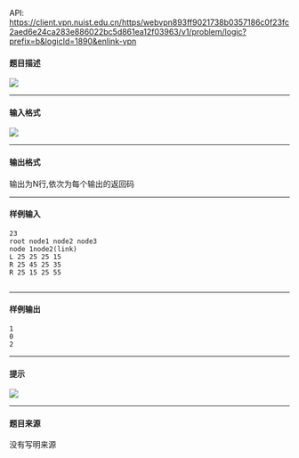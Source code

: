 API: https://client.vpn.nuist.edu.cn/https/webvpn893ff9021738b0357186c0f23fc2aed6e24ca283e886022bc5d861ea12f03963/v1/problem/logic?prefix=b&logicId=1890&enlink-vpn

#### 题目描述

![](../file/1890_0.jpg)

---

#### 输入格式

![](../file/1890_0.jpg)

---

#### 输出格式

输出为N行,依次为每个输出的返回码

---

#### 样例输入
```
23
root node1 node2 node3
node 1node2(link)
L 25 25 25 15
R 25 45 25 35
R 25 15 25 55


```

---

#### 样例输出
```
1
0
2

```

---

#### 提示

![](../file/1890_0.jpg)

---

#### 题目来源

没有写明来源